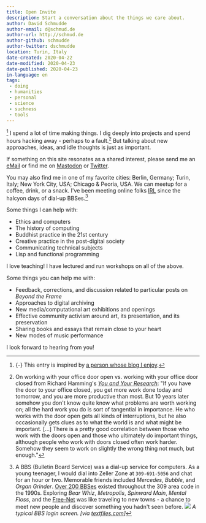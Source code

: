 ```yaml
---
title: Open Invite
description: Start a conversation about the things we care about.
author: David Schmudde
author-email: d@schmud.de
author-url: http://schmud.de
author-github: schmudde
author-twitter: dschmudde
location: Turin, Italy
date-created: 2020-04-22
date-modified: 2020-04-23
date-published: 2020-04-23
in-language: en
tags:
 - doing
 - humanities
 - personal
 - science
 - suchness
 - tools
---
```


[^veit] I spend a lot of time making things. I dig deeply into projects and spend hours hacking away - perhaps to a fault.[^open-door] But talking about new approaches, ideas, and idle thoughts is just as important.

<i class="fa fa-envelope-o"></i> If something on this site resonates as a shared interest, please send me an [eMail](mailto:&#100;&#064;&#115;&#099;&#104;&#109;&#117;&#100;&#046;&#100;&#101;) or find me on [Mastodon](https://mastodon.social/@schmudde) or [Twitter](https://twitter.com/dschmudde).

<i class="fa fa-map-o"></i> You may also find me in one of my favorite cities: Berlin, Germany; Turin, Italy; New York City, USA; Chicago &amp; Peoria, USA. We can meetup for a coffee, drink, or a snack. I've been meeting online folks [IRL](https://idioms.thefreedictionary.com/IRL) since the halcyon days of dial-up BBSes.[^bbs]

Some things I can help with:

- Ethics and computers
- The history of computing
- Buddhist practice in the 21st century
- Creative practice in the post-digital society
- Communicating technical subjects
- Lisp and functional programming

I love teaching! I have lectured and run workshops on all of the above.

Some things you can help me with:

- Feedback, corrections, and discussion related to particular posts on *Beyond the Frame*
- Approaches to digital archiving
- New media/computational art exhibitions and openings
- Effective community activism around art, its presentation, and its preservation
- Sharing books and essays that remain close to your heart
- New modes of music performance

I look forward to hearing from you!

[^veit]: {-} This entry is inspired by [a person whose blog I enjoy](https://blog.veitheller.de/open_invite.html).
[^open-door]: On working with your office door open vs. working with your office door closed from Richard Hamming's *[You and Your Research](http://www.paulgraham.com/hamming.html)*: "If you have the door to your office closed, you get more work done today and tomorrow, and you are more productive than most. But 10 years later somehow you don't know quite know what problems are worth working on; all the hard work you do is sort of tangential in importance. He who works with the door open gets all kinds of interruptions, but he also occasionally gets clues as to what the world is and what might be important. [...] There is a pretty good correlation between those who work with the doors open and those who ultimately do important things, although people who work with doors closed often work harder. Somehow they seem to work on slightly the wrong thing not much, but enough."
[^bbs]: A BBS (Bulletin Board Service) was a dial-up service for computers. As a young teenager, I would dial into Zeller Zone at `309-691-5056` and chat for an hour or two. Memorable friends included *Mercedes*, *Bubble*, and *Organ Grinder*. [Over 200 BBSes](http://bbslist.textfiles.com/309/) existed throughout the 309 area code in the 1990s. Exploring *Bear Whiz*, *Metropolis*, *Spinward Main*, *Mental Floss*, and the [Free-Net](http://www.lights.ca/hytelnet/fre/fre002.html) was like traveling to new towns - a chance to meet new people and discover something you hadn't seen before. ![](/img/2020-04-23-open-invite/ans_0000.png) *A typical BBS login screen. [via [textfiles.com](http://artscene.textfiles.com/ansi/bbs/)]*

